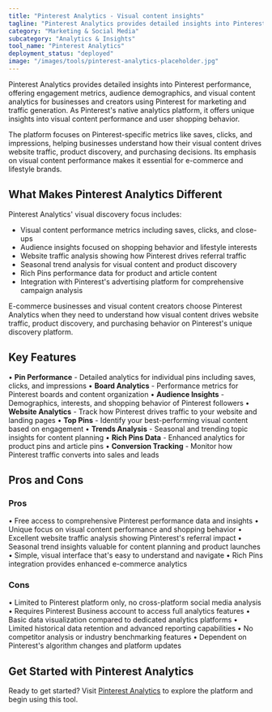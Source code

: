 ```yaml
---
title: "Pinterest Analytics - Visual content insights"
tagline: "Pinterest Analytics provides detailed insights into Pinterest performance, offering engagement metrics, audience demographics, and visual content analytics for businesses and creators..."
category: "Marketing & Social Media"
subcategory: "Analytics & Insights"
tool_name: "Pinterest Analytics"
deployment_status: "deployed"
image: "/images/tools/pinterest-analytics-placeholder.jpg"
---
```


Pinterest Analytics provides detailed insights into Pinterest performance, offering engagement metrics, audience demographics, and visual content analytics for businesses and creators using Pinterest for marketing and traffic generation. As Pinterest's native analytics platform, it offers unique insights into visual content performance and user shopping behavior.

The platform focuses on Pinterest-specific metrics like saves, clicks, and impressions, helping businesses understand how their visual content drives website traffic, product discovery, and purchasing decisions. Its emphasis on visual content performance makes it essential for e-commerce and lifestyle brands.

## What Makes Pinterest Analytics Different

Pinterest Analytics' visual discovery focus includes:
- Visual content performance metrics including saves, clicks, and close-ups
- Audience insights focused on shopping behavior and lifestyle interests
- Website traffic analysis showing how Pinterest drives referral traffic
- Seasonal trend analysis for visual content and product discovery
- Rich Pins performance data for product and article content
- Integration with Pinterest's advertising platform for comprehensive campaign analysis

E-commerce businesses and visual content creators choose Pinterest Analytics when they need to understand how visual content drives website traffic, product discovery, and purchasing behavior on Pinterest's unique discovery platform.

## Key Features

• **Pin Performance** - Detailed analytics for individual pins including saves, clicks, and impressions
• **Board Analytics** - Performance metrics for Pinterest boards and content organization
• **Audience Insights** - Demographics, interests, and shopping behavior of Pinterest followers
• **Website Analytics** - Track how Pinterest drives traffic to your website and landing pages
• **Top Pins** - Identify your best-performing visual content based on engagement
• **Trends Analysis** - Seasonal and trending topic insights for content planning
• **Rich Pins Data** - Enhanced analytics for product pins and article pins
• **Conversion Tracking** - Monitor how Pinterest traffic converts into sales and leads

## Pros and Cons

### Pros
• Free access to comprehensive Pinterest performance data and insights
• Unique focus on visual content performance and shopping behavior
• Excellent website traffic analysis showing Pinterest's referral impact
• Seasonal trend insights valuable for content planning and product launches
• Simple, visual interface that's easy to understand and navigate
• Rich Pins integration provides enhanced e-commerce analytics

### Cons
• Limited to Pinterest platform only, no cross-platform social media analysis
• Requires Pinterest Business account to access full analytics features
• Basic data visualization compared to dedicated analytics platforms
• Limited historical data retention and advanced reporting capabilities
• No competitor analysis or industry benchmarking features
• Dependent on Pinterest's algorithm changes and platform updates

## Get Started with Pinterest Analytics

Ready to get started? Visit [Pinterest Analytics](https://business.pinterest.com/en/pinterest-analytics/) to explore the platform and begin using this tool.
